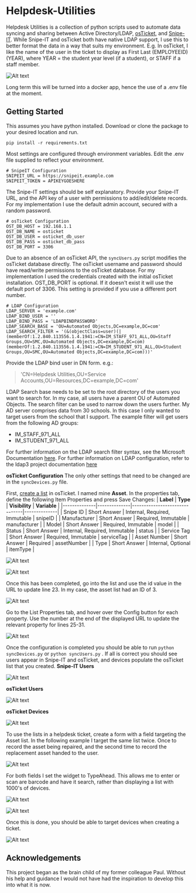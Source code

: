 
# Helpdesk-Utilities
Helpdesk Utilities is a collection of python scripts used to automate data syncing and sharing between Active Directory/LDAP, [osTicket](https://osticket.com/), and [Snipe-IT](https://snipeitapp.com/). While Snipe-IT and osTicket both have native LDAP support, I use this to better format the data in a way that suits my environment. E.g. In osTicket, I like the name of the user in the ticket to display as First Last (EMPLOYEEID) (YEAR), where YEAR = the student year level (if a student), or STAFF if a staff member.

![Alt text](/Screenshots/TicketNameExample.png?raw=true "osTicket Name Example")

Long term this will be turned into a docker app, hence the use of a .env file at the moment. 

## Getting Started

This assumes you have python installed. Download or clone the package to your desired location and run.

    pip install -r requirements.txt

Most settings are configured through environment variables. Edit the .env file supplied to reflect your environment. 

    # SnipeIT Configuration
    SNIPEIT_URL = https://snipeit.example.com
    SNIPEIT_TOKEN = APIKEYGOESHERE

The Snipe-IT settings should be self explanatory. Provide your Snipe-IT URL, and the API key of a user with permissions to add/edit/delete records. For my implementation I use the default admin account, secured with a random password.
    
    # osTicket Configuration
    OST_DB_HOST = 192.168.1.1
    OST_DB_NAME = osticket
    OST_DB_USER = osticket_db_user
    OST_DB_PASS = osticket_db_pass
    OST_DB_PORT = 3306

Due to an absence of an osTicket API, the `syncUsers.py` script modifies the osTicket database directly. The osTicket username and password should have read/write permissions to the osTicket database. For my implementation I used the credentials created with the initial osTicket installation. OST_DB_PORT is optional. If it doesn't exist it will use the default port of 3306. This setting is provided if you use a different port number.
     
    # LDAP Configuration
    LDAP_SERVER = 'example.com'
    LDAP_BIND_USER = ''
    LDAP_BIND_PASS = 'LDAPBINDPASSWORD'
    LDAP_SEARCH_BASE = 'OU=Automated Objects,DC=example,DC=com'
    LDAP_SEARCH_FILTER = '(&(objectClass=user)(|(memberOf:1.2.840.113556.1.4.1941:=CN=IM_STAFF_971_ALL,OU=Staff Groups,OU=SMC,OU=Automated Objects,DC=example,DC=com)(memberOf:1.2.840.113556.1.4.1941:=CN=IM_STUDENT_971_ALL,OU=Student Groups,OU=SMC,OU=Automated Objects,DC=example,DC=com)))'
 
Provide the LDAP bind user in DN form. e.g.: 

> 'CN=Helpdesk Utilities,OU=Service Accounts,OU=Resources,DC=example,DC=com'

LDAP Search base needs to be set to the root directory of the users you want to search for. In my case, all users have a parent OU of Automated Objects. The search filter can be used to narrow down the users further. My AD server comprises data from 30 schools. In this case I only wanted to target users from the school that I support. The example filter will get users from the following AD groups:

 - IM_STAFF_971_ALL
 - IM_STUDENT_971_ALL

For further information on the LDAP search filter syntax, see the Microsoft Documentation [here](https://learn.microsoft.com/en-us/windows/win32/adsi/search-filter-syntax). For further information on LDAP configuration, refer to the ldap3 project documentation [here](https://ldap3.readthedocs.io/en/latest/)

**osTicket Configuration**
The only other settings that need to be changed are in the `syncDevices.py` file. 

First, [create a list](https://docs.osticket.com/en/latest/Admin/Manage/Lists.html) in osTicket. I named mine **Asset**. In the properties tab, define the following Item Properties and press Save Changes:
| **Label**    | **Type**     | **Visibility**                | **Variable** |
|--------------|--------------|-------------------------------|--------------|
| Snipe ID     | Short Answer | Internal, Required, Immutable | snipeID      |
| Manufacturer | Short Answer | Required, Immutable           | manufacturer |
| Model        | Short Answer | Required, Immutable           | model        |
| Status       | Short Answer | Internal, Required, Immutable | status       |
| Service Tag  | Short Answer | Required, Immutable           | serviceTag   |
| Asset Number | Short Answer | Required                      | assetNumber  |
| Type         | Short Answer | Internal, Optional            | itemType     |

![Alt text](/Screenshots/ListDefinition.png?raw=true "osTicket List Definition")

![Alt text](/Screenshots/ListProperties.png?raw=true "osTicket List Properties")

Once this has been completed, go into the list and use the id value in the URL to update line 23. In my case, the asset list had an ID of 3. 

![Alt text](/Screenshots/ListID.png?raw=true "osTicket List ID")

Go to the List Properties tab, and hover over the Config button for each property. Use the number at the end of the displayed URL to update the relevant property for lines 25-31.

![Alt text](/Screenshots/ListPropertiesID.png?raw=true "osTicket List Properties ID")


Once the configuration is completed you should be able to run `python syncDevices.py` or `python syncUsers.py` . If all is correct you should see users appear in Snipe-IT and osTicket, and devices populate the osTicket list that you created.
**Snipe-IT Users**

![Alt text](/Screenshots/Snipe-ITUsers.png?raw=true "Snipe-IT Users")

**osTicket Users**

![Alt text](/Screenshots/osTicketUsers.png?raw=true "osTicket Users")

**osTicket Devices**

![Alt text](/Screenshots/ListItems.png?raw=true "osTicket List Items")

To use the lists in a helpdesk ticket, create a form with a field targeting the Asset list. In the following example I target the same list twice. Once to record the asset being repaired, and the second time to record the replacement asset handed to the user. 

![Alt text](/Screenshots/FormFieldsExample.png?raw=true "osTicket Form Fields")

For both fields I set the widget to TypeAhead. This allows me to enter or scan are barcode and have it search, rather than displaying a list with 1000's of devices.

![Alt text](/Screenshots/FormFieldsSetup.png?raw=true "Form Fields Setup")

![Alt text](/Screenshots/FormFieldsSettings.png?raw=true "Form Fields Settings")

Once this is done, you should be able to target devices when creating a ticket.

![Alt text](/Screenshots/NewTicketExample.png?raw=true "New Ticket Example")



## Acknowledgements
This project began as the brain child of my former colleague Paul. Without his help and guidance I would not have had the inspiration to develop this into what it is now.
